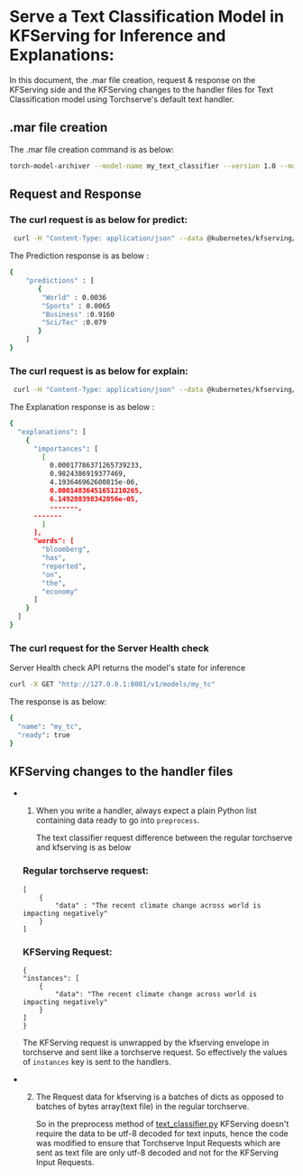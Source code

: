 # Serve a Text Classification Model in KFServing for Inference and Explanations:

In this document, the .mar file creation, request & response on the KFServing side and the KFServing changes to the handler files for Text Classification model using Torchserve's default text handler.

## .mar file creation

The .mar file creation command is as below:

```bash
torch-model-archiver --model-name my_text_classifier --version 1.0 --model-file serve/examples/text_classification/model.py --serialized-file serve/examples/text_classification/model.pt --handler text_classifier --extra-files "serve/examples/text_classification/index_to_name.json,serve/examples/text_classification/source_vocab.pt"
```
## Request and Response

### The curl request is as below for predict:

```bash
 curl -H "Content-Type: application/json" --data @kubernetes/kfserving/kf_request_json/text_classifier.json http://127.0.0.1:8085/v1/models/my_tc:predict
```


The Prediction response is as below :

```bash
{
	"predictions" : [
	   {
		"World" : 0.0036
		"Sports" : 0.0065
		"Business" :0.9160
		"Sci/Tec" :0.079
	   }
	]
}
```

### The curl request is as below for explain:

```bash
 curl -H "Content-Type: application/json" --data @kubernetes/kfserving/kf_request_json/text_classifier.json http://127.0.0.1:8085/v1/models/my_tc:explain
```


The Explanation response is as below :

```bash
{
  "explanations": [
    {
      "importances": [
        [
          0.00017786371265739233,
          0.9824386919377469,
          4.193646962600815e-06,
          0.00014836451651210265,
          6.149280398342056e-05,
          -------,
	  -------
        ]
      ],
      "words": [
        "bloomberg",
        "has",
        "reported",
        "on",
        "the",
        "economy"
      ]
    }
  ]
}
```

### The curl request for the Server Health check 

Server Health check API returns the model's state for inference

```bash
curl -X GET "http://127.0.0.1:8081/v1/models/my_tc"
```

The response is as below:

```bash
{
  "name": "my_tc",
  "ready": true
}
```

## KFServing changes to the handler files

* 1)  When you write a handler, always expect a plain Python list containing data ready to go into `preprocess`.

        The text classifier request difference between the regular torchserve and kfserving is as below

    ### Regular torchserve request:
	```
	[
		{
			"data" : "The recent climate change across world is impacting negatively"
		}     
	]
	```

	###	KFServing Request:
	```
	{
	"instances": [
		{
			"data": "The recent climate change across world is impacting negatively"
		}
	]
	}
	```

    The KFServing request is unwrapped by the kfserving envelope in torchserve  and sent like a torchserve request. So effectively the values of  `instances`  key is sent to the handlers.

        

* 2)  The Request data for kfserving  is a batches of dicts as opposed to batches of bytes array(text file) in 		  the regular torchserve.

	  So  in the preprocess method of [text_classifier.py](https://github.com/pytorch/serve/blob/master/ts/torch_handler/text_classifier.py) KFServing doesn't require the data to be utf-8 decoded for text inputs, hence the code was modified to ensure that Torchserve Input Requests which are sent as text file are only utf-8 decoded and not for the KFServing Input Requests.

